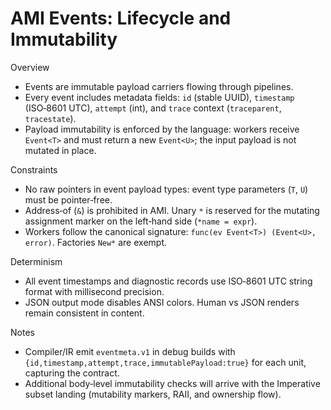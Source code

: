 # AMI Events: Lifecycle and Immutability

Overview

- Events are immutable payload carriers flowing through pipelines.
- Every event includes metadata fields: `id` (stable UUID), `timestamp` (ISO‑8601 UTC), `attempt` (int), and `trace`
context (`traceparent`, `tracestate`).
- Payload immutability is enforced by the language: workers receive `Event<T>` and must return a new `Event<U>`; the
input payload is not mutated in place.

Constraints

- No raw pointers in event payload types: event type parameters (`T`, `U`) must be pointer‑free.
- Address‑of (`&`) is prohibited in AMI. Unary `*` is reserved for the mutating assignment marker on the left‑hand
side (`*name = expr`).
- Workers follow the canonical signature: `func(ev Event<T>) (Event<U>, error)`. Factories `New*` are exempt.

Determinism

- All event timestamps and diagnostic records use ISO‑8601 UTC string format with millisecond precision.
- JSON output mode disables ANSI colors. Human vs JSON renders remain consistent in content.

Notes

- Compiler/IR emit `eventmeta.v1` in debug builds with `{id,timestamp,attempt,trace,immutablePayload:true}` for each
unit, capturing the contract.
- Additional body‑level immutability checks will arrive with the Imperative subset landing (mutability markers, RAII,
and ownership flow).

